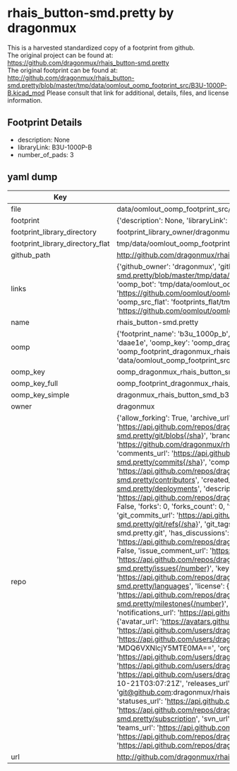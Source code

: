 # rhais_button-smd.pretty by dragonmux  
This is a harvested standardized copy of a footprint from github.  
The original project can be found at:  
https://github.com/dragonmux/rhais_button-smd.pretty  
The original footprint can be found at:
http://github.com/dragonmux/rhais_button-smd.pretty/blob/master/tmp/data/oomlout_oomp_footprint_src/B3U-1000P-B.kicad_mod
Please consult that link for additional, details, files, and license information.  
## Footprint Details
* description: None  
* libraryLink: B3U-1000P-B  
* number_of_pads: 3  
## yaml dump  
| Key | Value |  
| --- | --- |  
| file | data/oomlout_oomp_footprint_src/rhais_button-smd.pretty/B3U-1000P-B.kicad_mod |  
| footprint | {'description': None, 'libraryLink': 'B3U-1000P-B', 'number_of_pads': 3} |  
| footprint_library_directory | footprint_library_owner/dragonmux_rhais_button-smd.pretty |  
| footprint_library_directory_flat | tmp/data/oomlout_oomp_footprint_src/footprints_flat/dragonmux_rhais_button_smd_b3u_1000p_b/working |  
| github_path | http://github.com/dragonmux/rhais_button-smd.pretty/blob/master/tmp/data/oomlout_oomp_footprint_src/B3U-1000P-B.kicad_mod |  
| links | {'github_owner': 'dragonmux', 'github_repo_name': 'rhais_button-smd.pretty', 'github_src': 'http://github.com/dragonmux/rhais_button-smd.pretty/blob/master/tmp/data/oomlout_oomp_footprint_src/B3U-1000P-B.kicad_mod', 'github_src_repo': 'https://github.com/dragonmux/rhais_button-smd.pretty', 'oomp_bot': 'tmp/data/oomlout_oomp_footprint_src/footprints/dragonmux_rhais_button_smd_b3u_1000p_b/working', 'oomp_bot_github': 'https://github.com/oomlout/oomlout_oomp_footprint_bot/tree/main/tmp/data/oomlout_oomp_footprint_src/footprints/dragonmux_rhais_button_smd_b3u_1000p_b/working', 'oomp_src_flat': 'footprints_flat/tmp/data/oomlout_oomp_footprint_src/footprints_flat/dragonmux_rhais_button_smd_b3u_1000p_b/working', 'oomp_src_flat_github': 'https://github.com/oomlout/oomlout_oomp_footprint_src/tree/main/tmp/data/oomlout_oomp_footprint_src/footprints_flat/dragonmux_rhais_button_smd_b3u_1000p_b/working'} |  
| name | rhais_button-smd.pretty |  
| oomp | {'footprint_name': 'b3u_1000p_b', 'library_name': 'rhais_button_smd', 'md5': 'daae1e5245ae777a8412bb41b77a6a45', 'md5_10': 'daae1e5245', 'md5_5': 'daae1', 'md5_6': 'daae1e', 'oomp_key': 'oomp_dragonmux_rhais_button_smd_b3u_1000p_b', 'oomp_key_extra': 'oomp_footprint_dragonmux_rhais_button_smd_b3u_1000p_b', 'oomp_key_full': 'oomp_footprint_dragonmux_rhais_button_smd_b3u_1000p_b_daae1e', 'oomp_key_simple': 'dragonmux_rhais_button_smd_b3u_1000p_b', 'original_filename': 'data/oomlout_oomp_footprint_src/rhais_button-smd.pretty/B3U-1000P-B.kicad_mod', 'owner_name': 'dragonmux'} |  
| oomp_key | oomp_dragonmux_rhais_button_smd_b3u_1000p_b |  
| oomp_key_full | oomp_footprint_dragonmux_rhais_button_smd_b3u_1000p_b |  
| oomp_key_simple | dragonmux_rhais_button_smd_b3u_1000p_b |  
| owner | dragonmux |  
| repo | {'allow_forking': True, 'archive_url': 'https://api.github.com/repos/dragonmux/rhais_button-smd.pretty/{archive_format}{/ref}', 'archived': False, 'assignees_url': 'https://api.github.com/repos/dragonmux/rhais_button-smd.pretty/assignees{/user}', 'blobs_url': 'https://api.github.com/repos/dragonmux/rhais_button-smd.pretty/git/blobs{/sha}', 'branches_url': 'https://api.github.com/repos/dragonmux/rhais_button-smd.pretty/branches{/branch}', 'clone_url': 'https://github.com/dragonmux/rhais_button-smd.pretty.git', 'collaborators_url': 'https://api.github.com/repos/dragonmux/rhais_button-smd.pretty/collaborators{/collaborator}', 'comments_url': 'https://api.github.com/repos/dragonmux/rhais_button-smd.pretty/comments{/number}', 'commits_url': 'https://api.github.com/repos/dragonmux/rhais_button-smd.pretty/commits{/sha}', 'compare_url': 'https://api.github.com/repos/dragonmux/rhais_button-smd.pretty/compare/{base}...{head}', 'contents_url': 'https://api.github.com/repos/dragonmux/rhais_button-smd.pretty/contents/{+path}', 'contributors_url': 'https://api.github.com/repos/dragonmux/rhais_button-smd.pretty/contributors', 'created_at': '2020-10-21T03:06:55Z', 'default_branch': 'main', 'deployments_url': 'https://api.github.com/repos/dragonmux/rhais_button-smd.pretty/deployments', 'description': "DX-MON's SMD button footprints KiCad library", 'disabled': False, 'downloads_url': 'https://api.github.com/repos/dragonmux/rhais_button-smd.pretty/downloads', 'events_url': 'https://api.github.com/repos/dragonmux/rhais_button-smd.pretty/events', 'fork': False, 'forks': 0, 'forks_count': 0, 'forks_url': 'https://api.github.com/repos/dragonmux/rhais_button-smd.pretty/forks', 'full_name': 'dragonmux/rhais_button-smd.pretty', 'git_commits_url': 'https://api.github.com/repos/dragonmux/rhais_button-smd.pretty/git/commits{/sha}', 'git_refs_url': 'https://api.github.com/repos/dragonmux/rhais_button-smd.pretty/git/refs{/sha}', 'git_tags_url': 'https://api.github.com/repos/dragonmux/rhais_button-smd.pretty/git/tags{/sha}', 'git_url': 'git://github.com/dragonmux/rhais_button-smd.pretty.git', 'has_discussions': False, 'has_downloads': True, 'has_issues': True, 'has_pages': False, 'has_projects': True, 'has_wiki': True, 'homepage': '', 'hooks_url': 'https://api.github.com/repos/dragonmux/rhais_button-smd.pretty/hooks', 'html_url': 'https://github.com/dragonmux/rhais_button-smd.pretty', 'id': 305893806, 'is_template': False, 'issue_comment_url': 'https://api.github.com/repos/dragonmux/rhais_button-smd.pretty/issues/comments{/number}', 'issue_events_url': 'https://api.github.com/repos/dragonmux/rhais_button-smd.pretty/issues/events{/number}', 'issues_url': 'https://api.github.com/repos/dragonmux/rhais_button-smd.pretty/issues{/number}', 'keys_url': 'https://api.github.com/repos/dragonmux/rhais_button-smd.pretty/keys{/key_id}', 'labels_url': 'https://api.github.com/repos/dragonmux/rhais_button-smd.pretty/labels{/name}', 'language': None, 'languages_url': 'https://api.github.com/repos/dragonmux/rhais_button-smd.pretty/languages', 'license': {'key': 'other', 'name': 'Other', 'node_id': 'MDc6TGljZW5zZTA=', 'spdx_id': 'NOASSERTION', 'url': None}, 'merges_url': 'https://api.github.com/repos/dragonmux/rhais_button-smd.pretty/merges', 'milestones_url': 'https://api.github.com/repos/dragonmux/rhais_button-smd.pretty/milestones{/number}', 'mirror_url': None, 'name': 'rhais_button-smd.pretty', 'network_count': 0, 'node_id': 'MDEwOlJlcG9zaXRvcnkzMDU4OTM4MDY=', 'notifications_url': 'https://api.github.com/repos/dragonmux/rhais_button-smd.pretty/notifications{?since,all,participating}', 'open_issues': 0, 'open_issues_count': 0, 'owner': {'avatar_url': 'https://avatars.githubusercontent.com/u/691140?v=4', 'events_url': 'https://api.github.com/users/dragonmux/events{/privacy}', 'followers_url': 'https://api.github.com/users/dragonmux/followers', 'following_url': 'https://api.github.com/users/dragonmux/following{/other_user}', 'gists_url': 'https://api.github.com/users/dragonmux/gists{/gist_id}', 'gravatar_id': '', 'html_url': 'https://github.com/dragonmux', 'id': 691140, 'login': 'dragonmux', 'node_id': 'MDQ6VXNlcjY5MTE0MA==', 'organizations_url': 'https://api.github.com/users/dragonmux/orgs', 'received_events_url': 'https://api.github.com/users/dragonmux/received_events', 'repos_url': 'https://api.github.com/users/dragonmux/repos', 'site_admin': False, 'starred_url': 'https://api.github.com/users/dragonmux/starred{/owner}{/repo}', 'subscriptions_url': 'https://api.github.com/users/dragonmux/subscriptions', 'type': 'User', 'url': 'https://api.github.com/users/dragonmux'}, 'private': False, 'pulls_url': 'https://api.github.com/repos/dragonmux/rhais_button-smd.pretty/pulls{/number}', 'pushed_at': '2020-10-21T03:07:21Z', 'releases_url': 'https://api.github.com/repos/dragonmux/rhais_button-smd.pretty/releases{/id}', 'size': 5, 'ssh_url': 'git@github.com:dragonmux/rhais_button-smd.pretty.git', 'stargazers_count': 0, 'stargazers_url': 'https://api.github.com/repos/dragonmux/rhais_button-smd.pretty/stargazers', 'statuses_url': 'https://api.github.com/repos/dragonmux/rhais_button-smd.pretty/statuses/{sha}', 'subscribers_count': 1, 'subscribers_url': 'https://api.github.com/repos/dragonmux/rhais_button-smd.pretty/subscribers', 'subscription_url': 'https://api.github.com/repos/dragonmux/rhais_button-smd.pretty/subscription', 'svn_url': 'https://github.com/dragonmux/rhais_button-smd.pretty', 'tags_url': 'https://api.github.com/repos/dragonmux/rhais_button-smd.pretty/tags', 'teams_url': 'https://api.github.com/repos/dragonmux/rhais_button-smd.pretty/teams', 'temp_clone_token': None, 'topics': [], 'trees_url': 'https://api.github.com/repos/dragonmux/rhais_button-smd.pretty/git/trees{/sha}', 'updated_at': '2021-05-09T14:35:14Z', 'url': 'https://api.github.com/repos/dragonmux/rhais_button-smd.pretty', 'visibility': 'public', 'watchers': 0, 'watchers_count': 0, 'web_commit_signoff_required': False} |  
| url | http://github.com/dragonmux/rhais_button-smd.pretty |  

